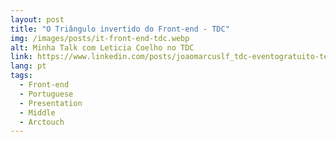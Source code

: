 ```yaml
---
layout: post
title: "O Triângulo invertido do Front-end - TDC"
img: /images/posts/it-front-end-tdc.webp
alt: Minha Talk com Leticia Coelho no TDC
link: https://www.linkedin.com/posts/joaomarcuslf_tdc-eventogratuito-tecnologia-activity-6805889723664531456-TaNz
lang: pt
tags:
  - Front-end
  - Portuguese
  - Presentation
  - Middle
  - Arctouch
---
```

